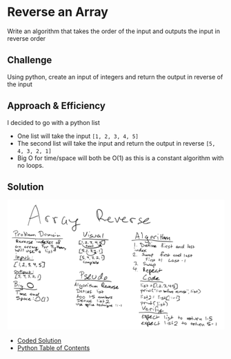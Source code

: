 # Reverse an Array

Write an algorithm that takes the order of the input and outputs the input in reverse order

## Challenge

Using python, create an input of integers and return the output in reverse of the input

## Approach & Efficiency

I decided to go with a python list
- One list will take the input ```[1, 2, 3, 4, 5]``` 
- The second list will take the input and return the output in reverse ```[5, 4, 3, 2, 1]```
- Big O for time/space will both be O(1) as this is a constant algorithm with no loops.

## Solution

![whiteboard](assets/array-reverse-whiteboard.jpeg)

- [Coded Solution](array_reverse.py)
- [Python Table of Contents](../README.md)

